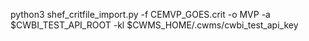 python3 shef_critfile_import.py -f CEMVP_GOES.crit -o MVP -a $CWBI_TEST_API_ROOT -kl $CWMS_HOME/.cwms/cwbi_test_api_key